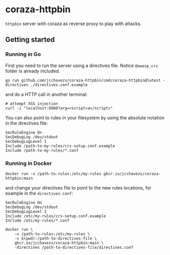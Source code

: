 # coraza-httpbin

`httpbin` server with coraza as reverse proxy to play with attacks.

## Getting started

### Running in Go

First you need to run the server using a directives file. Notice `@owasp_crs` folder
is already included.

```shell
go run github.com/jcchavezs/coraza-httpbin/cmd/coraza-httpbin@latest -directives ./directives.conf.example
```

and do a HTTP call in another terminal:

```shell
# attempt XSS injection
curl -i "localhost:8080?arg=<script>a</script>"
```

You can also point to rules in your filesystem by using the absolute notation in the directives file:

```seclang
SecRuleEngine On
SecDebugLog /dev/stdout
SecDebugLogLevel 1
Include /path-to-my-rules/crs-setup.conf.example
Include /path-to-my-rules/*.conf
```

### Running in Docker

```shell
docker run -v /path-to-rules:/etc/my-rules ghcr.io/jcchavezs/coraza-httpbin:main
```

and change your directives file to point to the new rules locations, for example in the `directives.conf`:

```seclang
SecRuleEngine On
SecDebugLog /dev/stdout
SecDebugLogLevel 1
Include /etc/my-rules/crs-setup.conf.example
Include /etc/my-rules/*.conf
```

```shell
docker run \
    -v /path-to-rules:/etc/my-rules \
    -v $(pwd):/path-to-directives-file \
    ghcr.io/jcchavezs/coraza-httpbin:main \
    -directives /path-to-directives-file/directives.conf
```
